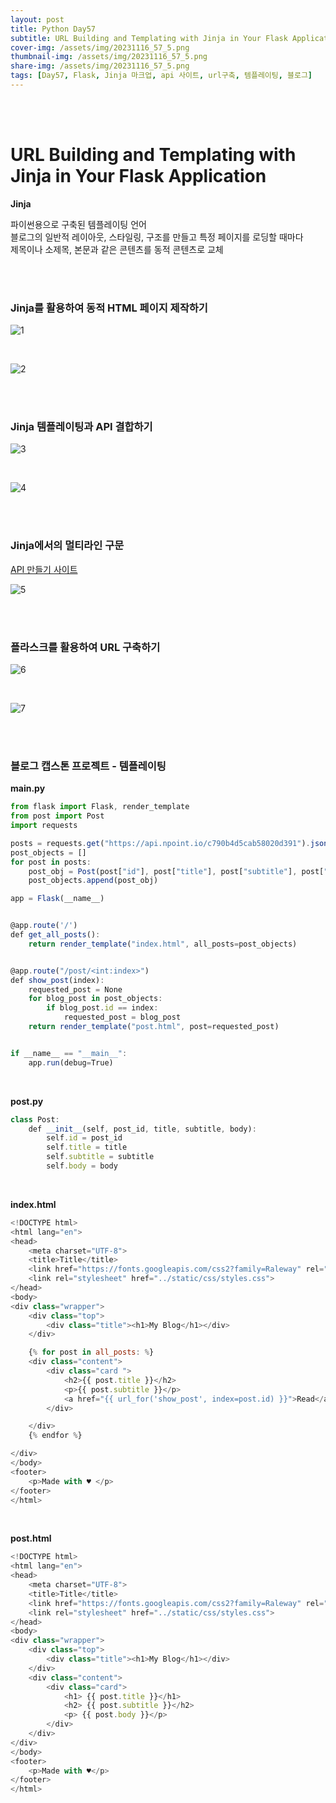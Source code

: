 ```yaml
---
layout: post
title: Python Day57
subtitle: URL Building and Templating with Jinja in Your Flask Application
cover-img: /assets/img/20231116_57_5.png
thumbnail-img: /assets/img/20231116_57_5.png
share-img: /assets/img/20231116_57_5.png
tags: [Day57, Flask, Jinja 마크업, api 사이트, url구축, 템플레이팅, 블로그]
---
```

       
<br><br>
  
# URL Building and Templating with Jinja in Your Flask Application  
  
**Jinja**  
  
파이썬용으로 구축된 템플레이팅 언어  
블로그의 일반적 레이아웃, 스타일링, 구조를 만들고 특정 페이지를 로딩할 때마다  
제목이나 소제목, 본문과 같은 콘텐츠를 동적 콘텐츠로 교체  

<br><br>
  
### Jinja를 활용하여 동적 HTML 페이지 제작하기  
  
![1](/assets/img/20231116_57_1.png)  

<br>

![2](/assets/img/20231116_57_2.png)  

<br><br>
  
### Jinja 템플레이팅과 API 결합하기  
  
![3](/assets/img/20231116_57_3.png)  

<br>

![4](/assets/img/20231116_57_4.png)  

<br><br>

### Jinja에서의 멀티라인 구문  
  
[API 만들기 사이트](https://www.npoint.io)  
  
![5](/assets/img/20231116_57_5.png)  

<br><br>

### 플라스크를 활용하여 URL 구축하기  
  
![6](/assets/img/20231116_57_6.png)  

<br>

![7](/assets/img/20231116_57_7.png)  

<br><br>
  
### 블로그 캡스톤 프로젝트 - 템플레이팅  
  
**main.py**  
  
```javascript
from flask import Flask, render_template
from post import Post
import requests

posts = requests.get("https://api.npoint.io/c790b4d5cab58020d391").json()
post_objects = []
for post in posts:
    post_obj = Post(post["id"], post["title"], post["subtitle"], post["body"])
    post_objects.append(post_obj)

app = Flask(__name__)


@app.route('/')
def get_all_posts():
    return render_template("index.html", all_posts=post_objects)


@app.route("/post/<int:index>")
def show_post(index):
    requested_post = None
    for blog_post in post_objects:
        if blog_post.id == index:
            requested_post = blog_post
    return render_template("post.html", post=requested_post)


if __name__ == "__main__":
    app.run(debug=True)
```

<br>

  
**post.py**  
  
```javascript
class Post:
    def __init__(self, post_id, title, subtitle, body):
        self.id = post_id
        self.title = title
        self.subtitle = subtitle
        self.body = body
```

<br>

**index.html**  
  
```javascript
<!DOCTYPE html>
<html lang="en">
<head>
    <meta charset="UTF-8">
    <title>Title</title>
    <link href="https://fonts.googleapis.com/css2?family=Raleway" rel="stylesheet">
    <link rel="stylesheet" href="../static/css/styles.css">
</head>
<body>
<div class="wrapper">
    <div class="top">
        <div class="title"><h1>My Blog</h1></div>
    </div>

    {% for post in all_posts: %}
    <div class="content">
        <div class="card ">
            <h2>{{ post.title }}</h2>
            <p>{{ post.subtitle }}</p>
            <a href="{{ url_for('show_post', index=post.id) }}">Read</a>
        </div>

    </div>
    {% endfor %}

</div>
</body>
<footer>
    <p>Made with ♥️ </p>
</footer>
</html>
```

<br>

**post.html**
```javascript
<!DOCTYPE html>
<html lang="en">
<head>
    <meta charset="UTF-8">
    <title>Title</title>
    <link href="https://fonts.googleapis.com/css2?family=Raleway" rel="stylesheet">
    <link rel="stylesheet" href="../static/css/styles.css">
</head>
<body>
<div class="wrapper">
    <div class="top">
        <div class="title"><h1>My Blog</h1></div>
    </div>
    <div class="content">
        <div class="card">
            <h1> {{ post.title }}</h1>
            <h2> {{ post.subtitle }}</h2>
            <p> {{ post.body }}</p>
        </div>
    </div>
</div>
</body>
<footer>
    <p>Made with ♥️</p>
</footer>
</html>
```
